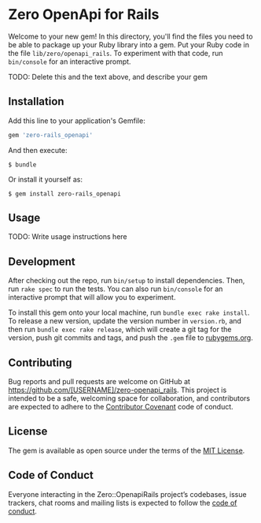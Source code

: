 # Zero OpenApi for Rails

Welcome to your new gem! In this directory, you'll find the files you need to be able to package up your Ruby library into a gem. Put your Ruby code in the file `lib/zero/openapi_rails`. To experiment with that code, run `bin/console` for an interactive prompt.

TODO: Delete this and the text above, and describe your gem

## Installation

Add this line to your application's Gemfile:

```ruby
gem 'zero-rails_openapi'
```

And then execute:

    $ bundle

Or install it yourself as:

    $ gem install zero-rails_openapi

## Usage

TODO: Write usage instructions here

## Development

After checking out the repo, run `bin/setup` to install dependencies. Then, run `rake spec` to run the tests. You can also run `bin/console` for an interactive prompt that will allow you to experiment.

To install this gem onto your local machine, run `bundle exec rake install`. To release a new version, update the version number in `version.rb`, and then run `bundle exec rake release`, which will create a git tag for the version, push git commits and tags, and push the `.gem` file to [rubygems.org](https://rubygems.org).

## Contributing

Bug reports and pull requests are welcome on GitHub at https://github.com/[USERNAME]/zero-openapi_rails. This project is intended to be a safe, welcoming space for collaboration, and contributors are expected to adhere to the [Contributor Covenant](http://contributor-covenant.org) code of conduct.

## License

The gem is available as open source under the terms of the [MIT License](https://opensource.org/licenses/MIT).

## Code of Conduct

Everyone interacting in the Zero::OpenapiRails project’s codebases, issue trackers, chat rooms and mailing lists is expected to follow the [code of conduct](https://github.com/[USERNAME]/zero-openapi_rails/blob/master/CODE_OF_CONDUCT.md).
